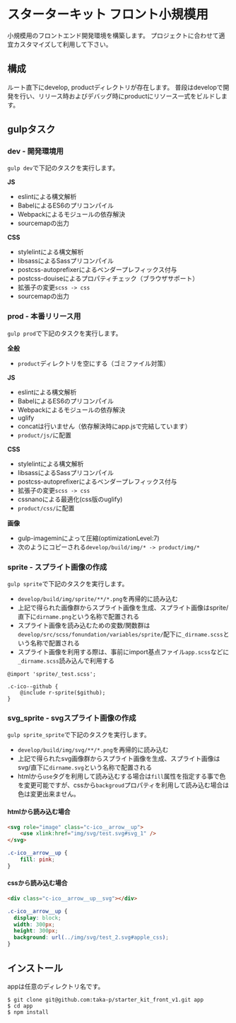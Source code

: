 # スターターキット フロント小規模用
小規模用のフロントエンド開発環境を構築します。
プロジェクトに合わせて適宜カスタマイズして利用して下さい。

## 構成
ルート直下にdevelop, productディレクトリが存在します。
普段はdevelopで開発を行い、リリース時およびデバッグ時にproductにリソース一式をビルドします。

## gulpタスク
### dev - 開発環境用
`gulp dev`で下記のタスクを実行します。

**JS**
- eslintによる構文解析
- BabelによるES6のプリコンパイル
- Webpackによるモジュールの依存解決
- sourcemapの出力

**CSS**
- stylelintによる構文解析
- libsassによるSassプリコンパイル
- postcss-autoprefixerによるベンダープレフィックス付与
- postcss-douiseによるプロパティチェック（ブラウザサポート）
- 拡張子の変更`scss -> css`
- sourcemapの出力

### prod - 本番リリース用
`gulp prod`で下記のタスクを実行します。

**全般**
- `product`ディレクトリを空にする（ゴミファイル対策）

**JS**
- eslintによる構文解析
- BabelによるES6のプリコンパイル
- Webpackによるモジュールの依存解決
- uglify
- concatは行いません（依存解決時にapp.jsで完結しています）
- `product/js/`に配置

**CSS**
- stylelintによる構文解析
- libsassによるSassプリコンパイル
- postcss-autoprefixerによるベンダープレフィックス付与
- 拡張子の変更`scss -> css`
- cssnanoによる最適化(css版のuglify)
- `product/css/`に配置

**画像**
- gulp-imageminによって圧縮(optimizationLevel:7)
- 次のようにコピーされる`develop/build/img/* -> product/img/*`

### sprite - スプライト画像の作成
`gulp sprite`で下記のタスクを実行します。
- `develop/build/img/sprite/**/*.png`を再帰的に読み込む
- 上記で得られた画像群からスプライト画像を生成、スプライト画像はsprite/直下に`dirname.png`という名称で配置される
- スプライト画像を読み込むための変数/関数群は`develop/src/scss/fonundation/variables/sprite/`配下に`_dirname.scss`という名称で配置される
- スプライト画像を利用する際は、事前にimport基点ファイル`app.scss`などに`_dirname.scss`読み込んで利用する

```
@import 'sprite/_test.scss';

.c-ico--github {
    @include r-sprite($github);
}
```

### svg_sprite - svgスプライト画像の作成
`gulp sprite_sprite`で下記のタスクを実行します。
- `develop/build/img/svg/**/*.png`を再帰的に読み込む
- 上記で得られたsvg画像群からスプライト画像を生成、スプライト画像はsvg/直下に`dirname.svg`という名称で配置される
- htmlから`use`タグを利用して読み込むする場合は`fill`属性を指定する事で色を変更可能ですが、cssから`backgroud`プロパティを利用して読み込む場合は色は変更出来ません。

#### htmlから読み込む場合
```html
<svg role="image" class="c-ico__arrow__up">
    <use xlink:href="img/svg/test.svg#svg_1" />
</svg>
```
```css
.c-ico__arrow__up {
    fill: pink;
}
```

#### cssから読み込む場合
```html
<div class="c-ico__arrow__up__svg"></div>
```
```css
.c-ico__arrow__up {
  display: block;
  width: 300px;
  height: 300px;
  background: url(../img/svg/test_2.svg#apple_css);
}
```

## インストール
appは任意のディレクトリ名です。

```
$ git clone git@github.com:taka-p/starter_kit_front_v1.git app
$ cd app
$ npm install
```
